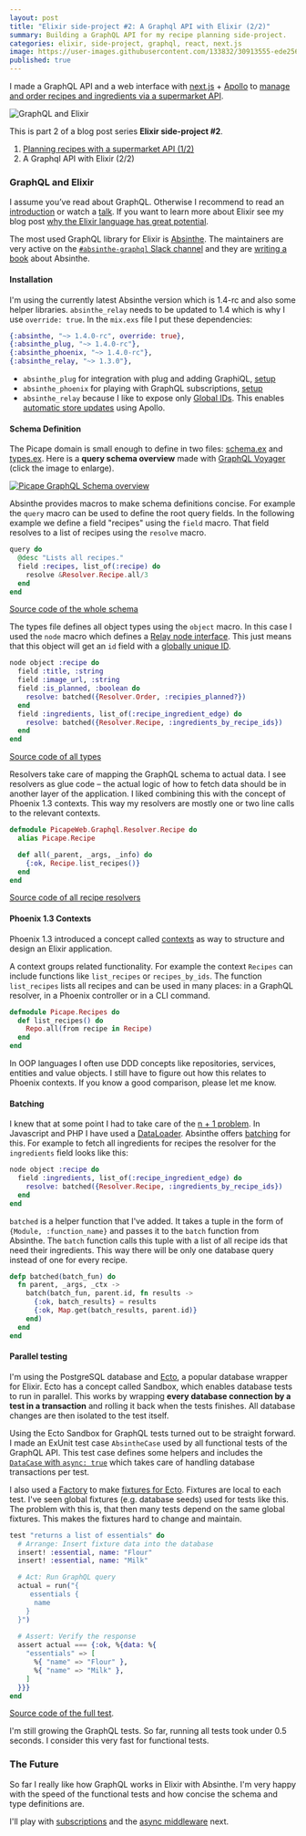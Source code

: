 ```yaml
---
layout: post
title: "Elixir side-project #2: A Graphql API with Elixir (2/2)"
summary: Building a GraphQL API for my recipe planning side-project.
categories: elixir, side-project, graphql, react, next.js
image: https://user-images.githubusercontent.com/133832/30913555-ede256ac-a390-11e7-8f3a-b8e70b00e702.png
published: true
---
```


I made a GraphQL API and a web interface with [next.js](https://github.com/zeit/next.js) + [Apollo](https://www.apollodata.com) to [manage and order recipes and ingredients via a supermarket API](/post/learning-elixir-second-side-project-part1).

![GraphQL and Elixir](https://user-images.githubusercontent.com/133832/30913555-ede256ac-a390-11e7-8f3a-b8e70b00e702.png)

This is part 2 of a blog post series **Elixir side-project #2**.
1. [Planning recipes with a supermarket API (1/2)](/post/learning-elixir-second-side-project-part1) 
2. A Graphql API with Elixir (2/2)

### GraphQL and Elixir 
I assume you’ve read about GraphQL. Otherwise I recommend to read an [introduction](http://graphql.org) or watch a [talk](https://www.youtube.com/watch?v=WQLzZf34FJ8). If you want to learn more about Elixir see my blog post [why the Elixir language has great potential](/post/why-elixir-has-great-potential).

The most used GraphQL library for Elixir is [Absinthe](http://absinthe-graphql.org). The maintainers are very active on the 
[`#absinthe-graphql` Slack channel](https://elixir-slackin.herokuapp.com/) and they are [writing a book](https://pragprog.com/book/wwgraphql/craft-graphql-apis-in-elixir-with-absinthe) about Absinthe.   

#### Installation
I'm using the currently latest Absinthe version which is 1.4-rc and also some helper libraries. `absinthe_relay` needs to be updated to 1.4 which is why I use `override: true`. In the `mix.exs` file I put these dependencies:

```elixir
{:absinthe, "~> 1.4.0-rc", override: true},
{:absinthe_plug, "~> 1.4.0-rc"},
{:absinthe_phoenix, "~> 1.4.0-rc"},
{:absinthe_relay, "~> 1.3.0"},
```

* `absinthe_plug` for integration with plug and adding GraphiQL, [setup](https://github.com/absinthe-graphql/absinthe_plug#graphiql)
* `absinthe_phoenix` for playing with GraphQL subscriptions, [setup](https://github.com/absinthe-graphql/absinthe_phoenix) 
* `absinthe_relay` because I like to expose only [Global IDs](https://facebook.github.io/relay/docs/graphql-object-identification.html). This enables [automatic store updates](http://dev.apollodata.com/react/cache-updates.html#normalization) using Apollo.

#### Schema Definition
The  Picape domain is small enough to define in two files:   [schema.ex](https://github.com/adri/picape/blob/master/lib/picape_web/graphql/schema.ex) and [types.ex](https://github.com/adri/picape/blob/master/lib/picape_web/graphql/types.ex). Here is a **query schema overview** made with [GraphQL Voyager](https://apis.guru/graphql-voyager/) (click the image to enlarge).

[![Picape GraphQL Schema overview](https://user-images.githubusercontent.com/133832/31045265-f7c5d918-a5df-11e7-9c28-88ee5d738fa7.png)](https://user-images.githubusercontent.com/133832/31045265-f7c5d918-a5df-11e7-9c28-88ee5d738fa7.png)

Absinthe provides macros to make schema definitions concise. For example the `query` macro can be used to define the root query fields. In the following example we define a field "recipes" using the `field` macro. That field resolves to a list of recipes using the `resolve` macro.

```elixir
query do
  @desc "Lists all recipes."
  field :recipes, list_of(:recipe) do
    resolve &Resolver.Recipe.all/3
  end
end
```
[Source code of the whole schema](https://github.com/adri/picape/blob/master/lib/picape_web/graphql/schema.ex)

The types file defines all object types using the `object` macro. In this case I used the `node` macro which defines a [Relay node interface](https://facebook.github.io/relay/graphql/objectidentification.htm#sec-Node-Interface). This just means that this object will get an `id` field with a [globally unique ID](https://facebook.github.io/relay/docs/graphql-object-identification.html). 

```elixir
node object :recipe do
  field :title, :string
  field :image_url, :string
  field :is_planned, :boolean do 
    resolve: batched({Resolver.Order, :recipies_planned?})
  end  
  field :ingredients, list_of(:recipe_ingredient_edge) do
    resolve: batched({Resolver.Recipe, :ingredients_by_recipe_ids})
  end
end
```
[Source code of all types](https://github.com/adri/picape/blob/master/lib/picape_web/graphql/types.ex)

Resolvers take care of mapping the GraphQL schema to actual data. I see resolvers as glue code – the actual logic of how to fetch data should be in another layer of the application. I liked combining this with the concept of Phoenix 1.3 contexts. This way my resolvers are mostly one or two line calls to the relevant contexts.

```elixir
defmodule PicapeWeb.Graphql.Resolver.Recipe do
  alias Picape.Recipe

  def all(_parent, _args, _info) do
    {:ok, Recipe.list_recipes()}
  end
end
```
[Source code of all recipe resolvers](https://github.com/adri/picape/blob/master/lib/picape_web/graphql/resolver/recipe.ex)

#### Phoenix 1.3 Contexts
Phoenix 1.3 introduced a concept called [contexts](https://hexdocs.pm/phoenix/contexts.html#thinking-about-design) as way to structure and design an Elixir application. 

A context groups related functionality. For example the context `Recipes` can include functions like `list_recipes` or `recipes_by_ids`. The function `list_recipes` lists all recipes and can be used in many places: in a GraphQL resolver, in a Phoenix controller or in a CLI command.

```elixir
defmodule Picape.Recipes do
  def list_recipes() do
    Repo.all(from recipe in Recipe)
  end
end
```

In OOP languages I often use DDD concepts like repositories, services, entities and value objects. I still have to figure out how this relates to Phoenix contexts. If you know a good comparison, please let me know.

#### Batching
I knew that at some point I had to take care of the [n + 1 problem](https://secure.phabricator.com/book/phabcontrib/article/n_plus_one/). In Javascript and PHP I have used a [DataLoader](https://github.com/facebook/dataloader). Absinthe offers [batching](http://absinthe-graphql.org/guides/ecto-best-practices/) for this. For example to fetch all ingredients for recipes the resolver for the `ingredients` field looks like this:

```elixir
node object :recipe do
  field :ingredients, list_of(:recipe_ingredient_edge) do
    resolve: batched({Resolver.Recipe, :ingredients_by_recipe_ids})
  end
end
```

`batched` is a helper function that I've added. It takes a tuple in the form of `{Module, :function_name}` and passes it to the `batch` function from Absinthe. The `batch` function calls this tuple with a list of all recipe ids that need their ingredients. This way there will be only one database query instead of one for every recipe.

```elixir
defp batched(batch_fun) do
  fn parent, _args, _ctx ->
    batch(batch_fun, parent.id, fn results ->
      {:ok, batch_results} = results
      {:ok, Map.get(batch_results, parent.id)}
    end)
  end
end
```


#### Parallel testing
I'm using the PostgreSQL database and [Ecto](https://github.com/elixir-ecto/ecto), a popular database wrapper for Elixir. Ecto has a concept called Sandbox, which enables database tests to run in parallel. This works by wrapping **every database connection by a test in a transaction** and rolling it back when the tests finishes. All database changes are then isolated to the test itself.

Using the Ecto Sandbox for GraphQL tests turned out to be straight forward. I made an ExUnit test case `AbsintheCase` used by all functional tests of the GraphQL API. This test case defines some helpers and includes the [`DataCase` with `async: true`](https://github.com/adri/picape/blob/b1afd7ef94f95c1f847929a83b129a31f4a33c2d/test/support/absinthe_case.ex#L7) which takes care of handling database transactions per test.

I also used a [Factory](https://github.com/adri/picape/blob/master/test/support/factory.ex) to make [fixtures for Ecto](http://blog.danielberkompas.com/elixir/2015/07/16/fixtures-for-ecto.html). Fixtures are local to each test. I've seen global fixtures (e.g. database seeds) used for tests like this. The problem with this is, that then many tests depend on the same global fixtures. This makes the fixtures hard to change and maintain.

```elixir
test "returns a list of essentials" do
  # Arrange: Insert fixture data into the database
  insert! :essential, name: "Flour"
  insert! :essential, name: "Milk"

  # Act: Run GraphQL query
  actual = run("{
     essentials {
      name
    }
  }")
	
  # Assert: Verify the response
  assert actual === {:ok, %{data: %{
    "essentials" => [
      %{ "name" => "Flour" },
      %{ "name" => "Milk" },
    ]
  }}}
end
```
[Source code of the full test](https://github.com/adri/picape/blob/master/test/graphql/query_essential_test.exs). 

I'm still growing the GraphQL tests. So far, running all tests took under 0.5 seconds. I consider this very fast for functional tests.

### The Future
So far I really like how GraphQL works in Elixir with Absinthe. I'm very happy with the speed of the functional tests and how concise the schema and type definitions are. 

I'll play with [subscriptions](https://hexdocs.pm/absinthe/1.4.0-beta.1/Absinthe.Schema.html#subscription/2) and the [async middleware](https://hexdocs.pm/absinthe/Absinthe.Middleware.Async.html) next. 